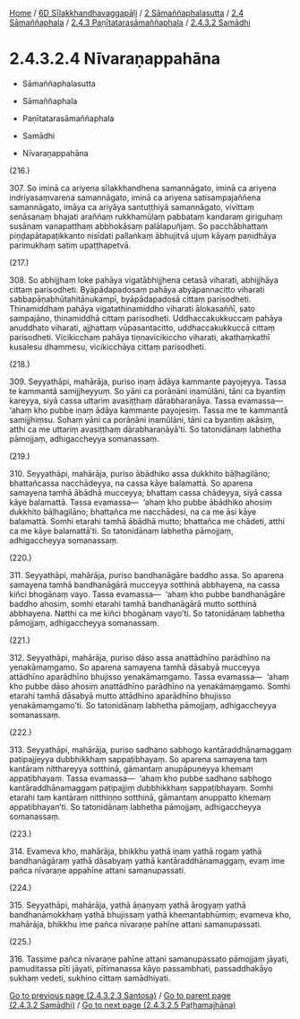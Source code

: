 
[Home](/) / [6D Sīlakkhandhavaggapāḷi](../../../...md) / [2 Sāmaññaphalasutta](../../...md) / [2.4 Sāmaññaphala](../...md) / [2.4.3 Paṇītatarasāmaññaphala](...md) / [2.4.3.2 Samādhi](../6D/2/2.4/2.4.3/2.4.3.2.md)

# 2.4.3.2.4 Nīvaraṇappahāna

* Sāmaññaphalasutta

* Sāmaññaphala

* Paṇītatarasāmaññaphala

* Samādhi

* Nīvaraṇappahāna

(216.)

307\. So iminā ca ariyena sīlakkhandhena samannāgato, iminā ca ariyena indriyasaṃvarena samannāgato, iminā ca ariyena satisampajaññena samannāgato, imāya ca ariyāya santuṭṭhiyā samannāgato, vivittaṃ senāsanaṃ bhajati araññaṃ rukkhamūlaṃ pabbataṃ kandaraṃ giriguhaṃ susānaṃ vanapatthaṃ abbhokāsaṃ palālapuñjaṃ. So pacchābhattaṃ piṇḍapātapaṭikkanto nisīdati pallaṅkaṃ ābhujitvā ujuṃ kāyaṃ paṇidhāya parimukhaṃ satiṃ upaṭṭhapetvā.

(217.)

308\. So abhijjhaṃ loke pahāya vigatābhijjhena cetasā viharati, abhijjhāya cittaṃ parisodheti. Byāpādapadosaṃ pahāya abyāpannacitto viharati sabbapāṇabhūtahitānukampī, byāpādapadosā cittaṃ parisodheti. Thinamiddhaṃ pahāya vigatathinamiddho viharati ālokasaññī, sato sampajāno, thinamiddhā cittaṃ parisodheti. Uddhaccakukkuccaṃ pahāya anuddhato viharati, ajjhattaṃ vūpasantacitto, uddhaccakukkuccā cittaṃ parisodheti. Vicikicchaṃ pahāya tiṇṇavicikiccho viharati, akathaṃkathī kusalesu dhammesu, vicikicchāya cittaṃ parisodheti.

(218.)

309\. Seyyathāpi, mahārāja, puriso iṇaṃ ādāya kammante payojeyya. Tassa te kammantā samijjheyyuṃ. So yāni ca porāṇāni iṇamūlāni, tāni ca byantiṃ kareyya, siyā cassa uttariṃ avasiṭṭhaṃ dārabharaṇāya. Tassa evamassa—  ‘ahaṃ kho pubbe iṇaṃ ādāya kammante payojesiṃ. Tassa me te kammantā samijjhiṃsu. Sohaṃ yāni ca porāṇāni iṇamūlāni, tāni ca byantiṃ akāsiṃ, atthi ca me uttariṃ avasiṭṭhaṃ dārabharaṇāyā’ti. So tatonidānaṃ labhetha pāmojjaṃ, adhigaccheyya somanassaṃ.

(219.)

310\. Seyyathāpi, mahārāja, puriso ābādhiko assa dukkhito bāḷhagilāno; bhattañcassa nacchādeyya, na cassa kāye balamattā. So aparena samayena tamhā ābādhā mucceyya; bhattaṃ cassa chādeyya, siyā cassa kāye balamattā. Tassa evamassa—  ‘ahaṃ kho pubbe ābādhiko ahosiṃ dukkhito bāḷhagilāno; bhattañca me nacchādesi, na ca me āsi kāye balamattā. Somhi etarahi tamhā ābādhā mutto; bhattañca me chādeti, atthi ca me kāye balamattā’ti. So tatonidānaṃ labhetha pāmojjaṃ, adhigaccheyya somanassaṃ.

(220.)

311\. Seyyathāpi, mahārāja, puriso bandhanāgāre baddho assa. So aparena samayena tamhā bandhanāgārā mucceyya sotthinā abbhayena, na cassa kiñci bhogānaṃ vayo. Tassa evamassa—  ‘ahaṃ kho pubbe bandhanāgāre baddho ahosiṃ, somhi etarahi tamhā bandhanāgārā mutto sotthinā abbhayena. Natthi ca me kiñci bhogānaṃ vayo’ti. So tatonidānaṃ labhetha pāmojjaṃ, adhigaccheyya somanassaṃ.

(221.)

312\. Seyyathāpi, mahārāja, puriso dāso assa anattādhīno parādhīno na yenakāmaṃgamo. So aparena samayena tamhā dāsabyā mucceyya attādhīno aparādhīno bhujisso yenakāmaṃgamo. Tassa evamassa—  ‘ahaṃ kho pubbe dāso ahosiṃ anattādhīno parādhīno na yenakāmaṃgamo. Somhi etarahi tamhā dāsabyā mutto attādhīno aparādhīno bhujisso yenakāmaṃgamo’ti. So tatonidānaṃ labhetha pāmojjaṃ, adhigaccheyya somanassaṃ.

(222.)

313\. Seyyathāpi, mahārāja, puriso sadhano sabhogo kantāraddhānamaggaṃ paṭipajjeyya dubbhikkhaṃ sappaṭibhayaṃ. So aparena samayena taṃ kantāraṃ nitthareyya sotthinā, gāmantaṃ anupāpuṇeyya khemaṃ appaṭibhayaṃ. Tassa evamassa—  ‘ahaṃ kho pubbe sadhano sabhogo kantāraddhānamaggaṃ paṭipajjiṃ dubbhikkhaṃ sappaṭibhayaṃ. Somhi etarahi taṃ kantāraṃ nitthiṇṇo sotthinā, gāmantaṃ anuppatto khemaṃ appaṭibhayan’ti. So tatonidānaṃ labhetha pāmojjaṃ, adhigaccheyya somanassaṃ.

(223.)

314\. Evameva kho, mahārāja, bhikkhu yathā iṇaṃ yathā rogaṃ yathā bandhanāgāraṃ yathā dāsabyaṃ yathā kantāraddhānamaggaṃ, evaṃ ime pañca nīvaraṇe appahīne attani samanupassati.

(224.)

315\. Seyyathāpi, mahārāja, yathā āṇaṇyaṃ yathā ārogyaṃ yathā bandhanāmokkhaṃ yathā bhujissaṃ yathā khemantabhūmiṃ; evameva kho, mahārāja, bhikkhu ime pañca nīvaraṇe pahīne attani samanupassati.

(225.)

316\. Tassime pañca nīvaraṇe pahīne attani samanupassato pāmojjaṃ jāyati, pamuditassa pīti jāyati, pītimanassa kāyo passambhati, passaddhakāyo sukhaṃ vedeti, sukhino cittaṃ samādhiyati.

[Go to previous page (2.4.3.2.3 Santosa)](2.4.3.2.3.md) / [Go to parent page (2.4.3.2 Samādhi)](../6D/2/2.4/2.4.3/2.4.3.2.md) / [Go to next page (2.4.3.2.5 Paṭhamajhāna)](2.4.3.2.5.md)



